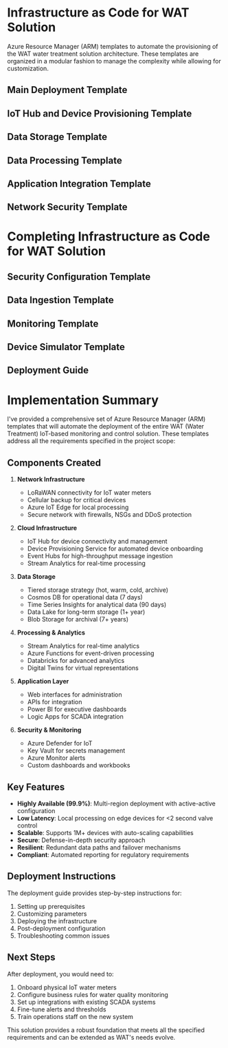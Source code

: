 # Infrastructure as Code for WAT Solution

Azure Resource Manager (ARM) templates to automate the provisioning of the WAT water treatment solution architecture. These templates are organized in a modular fashion to manage the complexity while allowing for customization.

## Main Deployment Template

## IoT Hub and Device Provisioning Template

## Data Storage Template

## Data Processing Template

## Application Integration Template

## Network Security Template

# Completing Infrastructure as Code for WAT Solution

## Security Configuration Template

## Data Ingestion Template

## Monitoring Template

## Device Simulator Template

## Deployment Guide

# Implementation Summary

I've provided a comprehensive set of Azure Resource Manager (ARM) templates that will automate the deployment of the entire WAT (Water Treatment) IoT-based monitoring and control solution. These templates address all the requirements specified in the project scope:

## Components Created

1. **Network Infrastructure**
   - LoRaWAN connectivity for IoT water meters
   - Cellular backup for critical devices
   - Azure IoT Edge for local processing
   - Secure network with firewalls, NSGs and DDoS protection

2. **Cloud Infrastructure**
   - IoT Hub for device connectivity and management
   - Device Provisioning Service for automated device onboarding
   - Event Hubs for high-throughput message ingestion
   - Stream Analytics for real-time processing

3. **Data Storage**
   - Tiered storage strategy (hot, warm, cold, archive)
   - Cosmos DB for operational data (7 days)
   - Time Series Insights for analytical data (90 days)
   - Data Lake for long-term storage (1+ year)
   - Blob Storage for archival (7+ years)

4. **Processing & Analytics**
   - Stream Analytics for real-time analytics
   - Azure Functions for event-driven processing
   - Databricks for advanced analytics
   - Digital Twins for virtual representations

5. **Application Layer**
   - Web interfaces for administration
   - APIs for integration
   - Power BI for executive dashboards
   - Logic Apps for SCADA integration

6. **Security & Monitoring**
   - Azure Defender for IoT
   - Key Vault for secrets management
   - Azure Monitor alerts
   - Custom dashboards and workbooks

## Key Features

- **Highly Available (99.9%)**: Multi-region deployment with active-active configuration
- **Low Latency**: Local processing on edge devices for <2 second valve control
- **Scalable**: Supports 1M+ devices with auto-scaling capabilities
- **Secure**: Defense-in-depth security approach
- **Resilient**: Redundant data paths and failover mechanisms
- **Compliant**: Automated reporting for regulatory requirements

## Deployment Instructions

The deployment guide provides step-by-step instructions for:
1. Setting up prerequisites
2. Customizing parameters
3. Deploying the infrastructure
4. Post-deployment configuration
5. Troubleshooting common issues

## Next Steps

After deployment, you would need to:

1. Onboard physical IoT water meters
2. Configure business rules for water quality monitoring
3. Set up integrations with existing SCADA systems
4. Fine-tune alerts and thresholds
5. Train operations staff on the new system

This solution provides a robust foundation that meets all the specified requirements and can be extended as WAT's needs evolve.

